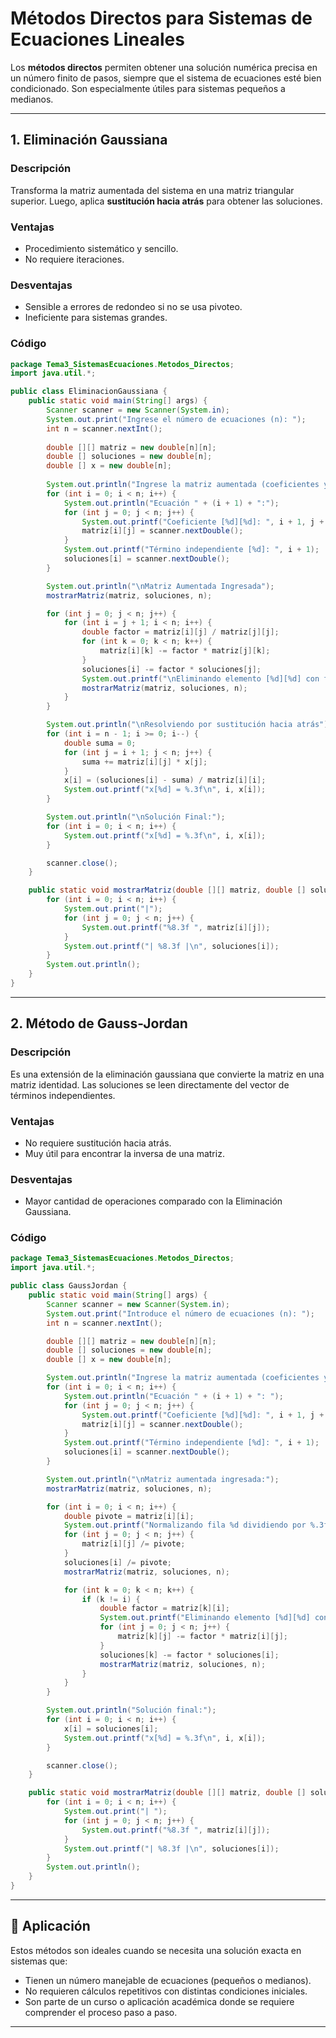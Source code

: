 # Métodos Directos para Sistemas de Ecuaciones Lineales

Los **métodos directos** permiten obtener una solución numérica precisa en un número finito de pasos, siempre que el sistema de ecuaciones esté bien condicionado. Son especialmente útiles para sistemas pequeños a medianos.

---

## 1. Eliminación Gaussiana

### Descripción

Transforma la matriz aumentada del sistema en una matriz triangular superior. Luego, aplica **sustitución hacia atrás** para obtener las soluciones.

### Ventajas

* Procedimiento sistemático y sencillo.
* No requiere iteraciones.

### Desventajas

* Sensible a errores de redondeo si no se usa pivoteo.
* Ineficiente para sistemas grandes.

### Código

```java
package Tema3_SistemasEcuaciones.Metodos_Directos;
import java.util.*;

public class EliminacionGaussiana {
    public static void main(String[] args) {
        Scanner scanner = new Scanner(System.in);
        System.out.print("Ingrese el número de ecuaciones (n): ");
        int n = scanner.nextInt();
        
        double [][] matriz = new double[n][n];
        double [] soluciones = new double[n];
        double [] x = new double[n];
        
        System.out.println("Ingrese la matriz aumentada (coeficientes y términos independientes):");
        for (int i = 0; i < n; i++) {
            System.out.println("Ecuación " + (i + 1) + ":");
            for (int j = 0; j < n; j++) {
                System.out.printf("Coeficiente [%d][%d]: ", i + 1, j + 1);
                matriz[i][j] = scanner.nextDouble();
            }
            System.out.printf("Término independiente [%d]: ", i + 1);
            soluciones[i] = scanner.nextDouble();
        }

        System.out.println("\nMatriz Aumentada Ingresada");
        mostrarMatriz(matriz, soluciones, n);

        for (int j = 0; j < n; j++) {
            for (int i = j + 1; i < n; i++) {
                double factor = matriz[i][j] / matriz[j][j];
                for (int k = 0; k < n; k++) {
                    matriz[i][k] -= factor * matriz[j][k];
                }
                soluciones[i] -= factor * soluciones[j];
                System.out.printf("\nEliminando elemento [%d][%d] con factor %.3f:\n", i + 1, j + 1, factor);
                mostrarMatriz(matriz, soluciones, n);
            }
        }

        System.out.println("\nResolviendo por sustitución hacia atrás");
        for (int i = n - 1; i >= 0; i--) {
            double suma = 0;
            for (int j = i + 1; j < n; j++) {
                suma += matriz[i][j] * x[j];
            }
            x[i] = (soluciones[i] - suma) / matriz[i][i];
            System.out.printf("x[%d] = %.3f\n", i, x[i]);
        }

        System.out.println("\nSolución Final:");
        for (int i = 0; i < n; i++) {
            System.out.printf("x[%d] = %.3f\n", i, x[i]);
        }

        scanner.close();
    }

    public static void mostrarMatriz(double [][] matriz, double [] soluciones, int n) {
        for (int i = 0; i < n; i++) {
            System.out.print("|");
            for (int j = 0; j < n; j++) {
                System.out.printf("%8.3f ", matriz[i][j]);
            }
            System.out.printf("| %8.3f |\n", soluciones[i]);
        }
        System.out.println();
    }
}
```

---

## 2. Método de Gauss-Jordan

### Descripción

Es una extensión de la eliminación gaussiana que convierte la matriz en una matriz identidad. Las soluciones se leen directamente del vector de términos independientes.

### Ventajas

* No requiere sustitución hacia atrás.
* Muy útil para encontrar la inversa de una matriz.

### Desventajas

* Mayor cantidad de operaciones comparado con la Eliminación Gaussiana.

### Código

```java
package Tema3_SistemasEcuaciones.Metodos_Directos;
import java.util.*;

public class GaussJordan {
    public static void main(String[] args) {
        Scanner scanner = new Scanner(System.in);
        System.out.print("Introduce el número de ecuaciones (n): ");
        int n = scanner.nextInt();

        double [][] matriz = new double[n][n];
        double [] soluciones = new double[n];
        double [] x = new double[n];

        System.out.println("Ingrese la matriz aumentada (coeficientes y términos independientes):");
        for (int i = 0; i < n; i++) {
            System.out.println("Ecuación " + (i + 1) + ": ");
            for (int j = 0; j < n; j++) {
                System.out.printf("Coeficiente [%d][%d]: ", i + 1, j + 1);
                matriz[i][j] = scanner.nextDouble();
            }
            System.out.printf("Término independiente [%d]: ", i + 1);
            soluciones[i] = scanner.nextDouble();
        }

        System.out.println("\nMatriz aumentada ingresada:");
        mostrarMatriz(matriz, soluciones, n);

        for (int i = 0; i < n; i++) {
            double pivote = matriz[i][i];
            System.out.printf("Normalizando fila %d dividiendo por %.3f\n", i + 1, pivote);
            for (int j = 0; j < n; j++) {
                matriz[i][j] /= pivote;
            }
            soluciones[i] /= pivote;
            mostrarMatriz(matriz, soluciones, n);

            for (int k = 0; k < n; k++) {
                if (k != i) {
                    double factor = matriz[k][i];
                    System.out.printf("Eliminando elemento [%d][%d] con factor %.3f\n", k + 1, i + 1, factor);
                    for (int j = 0; j < n; j++) {
                        matriz[k][j] -= factor * matriz[i][j];
                    }
                    soluciones[k] -= factor * soluciones[i];
                    mostrarMatriz(matriz, soluciones, n);
                }
            }
        }

        System.out.println("Solución final:");
        for (int i = 0; i < n; i++) {
            x[i] = soluciones[i];
            System.out.printf("x[%d] = %.3f\n", i, x[i]);
        }

        scanner.close();
    }

    public static void mostrarMatriz(double [][] matriz, double [] soluciones, int n) {
        for (int i = 0; i < n; i++) {
            System.out.print("| ");
            for (int j = 0; j < n; j++) {
                System.out.printf("%8.3f ", matriz[i][j]);
            }
            System.out.printf("| %8.3f |\n", soluciones[i]);
        }
        System.out.println();
    }
}
```

---

## 🧪 Aplicación

Estos métodos son ideales cuando se necesita una solución exacta en sistemas que:

* Tienen un número manejable de ecuaciones (pequeños o medianos).
* No requieren cálculos repetitivos con distintas condiciones iniciales.
* Son parte de un curso o aplicación académica donde se requiere comprender el proceso paso a paso.

---
